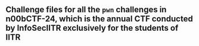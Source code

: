 ## Challenge files for all the `pwn` challenges in n00bCTF-24, which is the annual CTF conducted by InfoSecIITR exclusively for the students of IITR